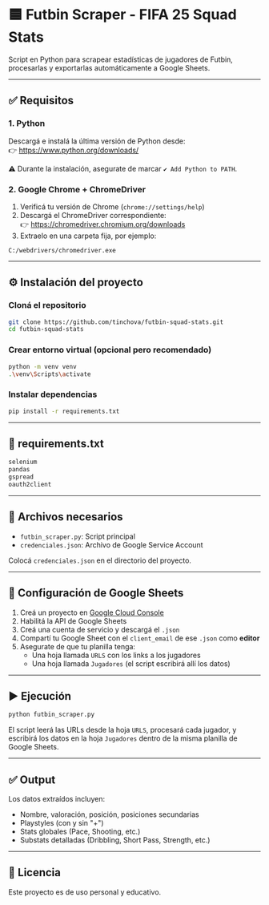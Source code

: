 # 🟦 Futbin Scraper - FIFA 25 Squad Stats

Script en Python para scrapear estadísticas de jugadores de Futbin, procesarlas y exportarlas automáticamente a Google Sheets.

---

## ✅ Requisitos

### 1. Python

Descargá e instalá la última versión de Python desde:  
👉 https://www.python.org/downloads/

⚠️ Durante la instalación, asegurate de marcar `✔ Add Python to PATH`.

### 2. Google Chrome + ChromeDriver

1. Verificá tu versión de Chrome (`chrome://settings/help`)
2. Descargá el ChromeDriver correspondiente:  
   👉 https://chromedriver.chromium.org/downloads
3. Extraelo en una carpeta fija, por ejemplo:

```plaintext
C:/webdrivers/chromedriver.exe
```

---

## ⚙️ Instalación del proyecto

### Cloná el repositorio

```bash
git clone https://github.com/tinchova/futbin-squad-stats.git
cd futbin-squad-stats
```

### Crear entorno virtual (opcional pero recomendado)

```bash
python -m venv venv
.\venv\Scripts\activate
```

### Instalar dependencias

```bash
pip install -r requirements.txt
```

---

## 📄 requirements.txt

```txt
selenium
pandas
gspread
oauth2client
```

---

## 📁 Archivos necesarios

- `futbin_scraper.py`: Script principal
- `credenciales.json`: Archivo de Google Service Account

Colocá `credenciales.json` en el directorio del proyecto.

---

## 🔐 Configuración de Google Sheets

1. Creá un proyecto en [Google Cloud Console](https://console.cloud.google.com/)
2. Habilitá la API de Google Sheets
3. Creá una cuenta de servicio y descargá el `.json`
4. Compartí tu Google Sheet con el `client_email` de ese `.json` como **editor**
5. Asegurate de que tu planilla tenga:
   - Una hoja llamada `URLS` con los links a los jugadores
   - Una hoja llamada `Jugadores` (el script escribirá allí los datos)

---

## ▶️ Ejecución

```bash
python futbin_scraper.py
```

El script leerá las URLs desde la hoja `URLS`, procesará cada jugador, y escribirá los datos en la hoja `Jugadores` dentro de la misma planilla de Google Sheets.

---

## ✅ Output

Los datos extraídos incluyen:

- Nombre, valoración, posición, posiciones secundarias
- Playstyles (con y sin "+")
- Stats globales (Pace, Shooting, etc.)
- Substats detalladas (Dribbling, Short Pass, Strength, etc.)

---

## 📌 Licencia

Este proyecto es de uso personal y educativo.
